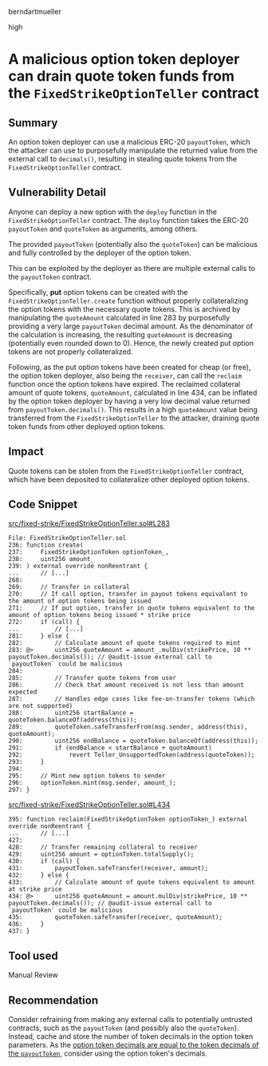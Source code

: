 berndartmueller

high

# A malicious option token deployer can drain quote token funds from the `FixedStrikeOptionTeller` contract

## Summary

An option token deployer can use a malicious ERC-20 `payoutToken`, which the attacker can use to purposefully manipulate the returned value from the external call to `decimals()`, resulting in stealing quote tokens from the `FixedStrikeOptionTeller` contract.

## Vulnerability Detail

Anyone can deploy a new option with the `deploy` function in the `FixedStrikeOptionTeller` contract. The `deploy` function takes the ERC-20 `payoutToken` and `quoteToken` as arguments, among others.

The provided `payoutToken` (potentially also the `quoteToken`) can be malicious and fully controlled by the deployer of the option token.

This can be exploited by the deployer as there are multiple external calls to the `payoutToken` contract.

Specifically, **put** option tokens can be created with the `FixedStrikeOptionTeller.create` function without properly collateralizing the option tokens with the necessary quote tokens. This is archived by manipulating the `quoteAmount` calculated in line 283 by purposefully providing a very large `payoutToken` decimal amount. As the denominator of the calculation is increasing, the resulting `quoteAmount` is decreasing (potentially even rounded down to 0). Hence, the newly created put option tokens are not properly collateralized.

Following, as the put option tokens have been created for cheap (or free), the option token deployer, also being the `receiver`, can call the `reclaim` function once the option tokens have expired. The reclaimed collateral amount of quote tokens, `quoteAmount`, calculated in line 434, can be inflated by the option token deployer by having a very low decimal value returned from `payoutToken.decimals()`. This results in a high `quoteAmount` value being transferred from the `FixedStrikeOptionTeller` to the attacker, draining quote token funds from other deployed option tokens.

## Impact

Quote tokens can be stolen from the `FixedStrikeOptionTeller` contract, which have been deposited to collateralize other deployed option tokens.

## Code Snippet

[src/fixed-strike/FixedStrikeOptionTeller.sol#L283](https://github.com/sherlock-audit/2023-06-bond/blob/main/options/src/fixed-strike/FixedStrikeOptionTeller.sol#L283)

```solidity
File: FixedStrikeOptionTeller.sol
236: function create(
237:     FixedStrikeOptionToken optionToken_,
238:     uint256 amount_
239: ) external override nonReentrant {
...      // [...]
268:
269:     // Transfer in collateral
270:     // If call option, transfer in payout tokens equivalent to the amount of option tokens being issued
271:     // If put option, transfer in quote tokens equivalent to the amount of option tokens being issued * strike price
272:     if (call) {
...          // [...]
281:     } else {
282:         // Calculate amount of quote tokens required to mint
283: @>      uint256 quoteAmount = amount_.mulDiv(strikePrice, 10 ** payoutToken.decimals()); // @audit-issue external call to `payoutToken` could be malicious
284:
285:         // Transfer quote tokens from user
286:         // Check that amount received is not less than amount expected
287:         // Handles edge cases like fee-on-transfer tokens (which are not supported)
288:         uint256 startBalance = quoteToken.balanceOf(address(this));
289:         quoteToken.safeTransferFrom(msg.sender, address(this), quoteAmount);
290:         uint256 endBalance = quoteToken.balanceOf(address(this));
291:         if (endBalance < startBalance + quoteAmount)
292:             revert Teller_UnsupportedToken(address(quoteToken));
293:     }
294:
295:     // Mint new option tokens to sender
296:     optionToken.mint(msg.sender, amount_);
297: }
```

[src/fixed-strike/FixedStrikeOptionTeller.sol#L434](https://github.com/sherlock-audit/2023-06-bond/blob/main/options/src/fixed-strike/FixedStrikeOptionTeller.sol#L434)

```solidity
395: function reclaim(FixedStrikeOptionToken optionToken_) external override nonReentrant {
...      // [...]
427:
428:     // Transfer remaining collateral to receiver
429:     uint256 amount = optionToken.totalSupply();
430:     if (call) {
431:         payoutToken.safeTransfer(receiver, amount);
432:     } else {
433:         // Calculate amount of quote tokens equivalent to amount at strike price
434: @>      uint256 quoteAmount = amount.mulDiv(strikePrice, 10 ** payoutToken.decimals()); // @audit-issue external call to `payoutToken` could be malicious
435:         quoteToken.safeTransfer(receiver, quoteAmount);
436:     }
437: }
```

## Tool used

Manual Review

## Recommendation

Consider refraining from making any external calls to potentially untrusted contracts, such as the `payoutToken` (and possibly also the `quoteToken`). Instead, cache and store the number of token decimals in the option token parameters. As the [option token decimals are equal to the token decimals of the `payoutToken`](https://github.com/sherlock-audit/2023-06-bond/blob/main/options/src/fixed-strike/FixedStrikeOptionTeller.sol#L221), consider using the option token's decimals.
